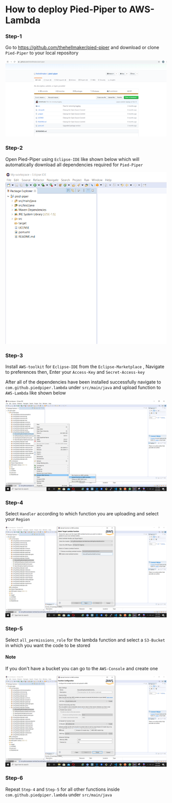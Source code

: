 # How to deploy Pied-Piper to AWS-Lambda

### Step-1
Go to https://github.com/thehellmaker/pied-piper and download or clone `Pied-Piper` to your local repository

![](images/deployToLambda/Step-1.PNG)

### Step-2
Open Pied-Piper using `Eclipse-IDE` like shown below which will automatically download all dependencies required for `Pied-Piper`

![](images/deployToLambda/Step-2.PNG)

### Step-3
Install `AWS-toolkit` for `Eclipse-IDE` from the `Eclipse-Marketplace` , Navigate to preferences then, Enter your `Access-Key` and `Secret-Access-key`

After all of the dependencies have been installed successfully navigate to `com.github.piedpiper.lambda` under `src/main/java` and upload function to `AWS-Lambda` like shown below

![](images/deployToLambda/Step-3.PNG)

### Step-4

Select `Handler` according to which function you are uploading and select your `Region`

![](images/deployToLambda/Step-4.PNG)

### Step-5

Select `all_permissions_role` for the lambda function and select a `S3-Bucket` in which you want the code to be stored

#### Note

If you don't have a bucket you can go to the `AWS-Console` and create one

![](images/deployToLambda/Step-5.PNG)


### Step-6

Repeat `Step-4` and `Step-5` for all other functions inside `com.github.piedpiper.lambda` under `src/main/java` 
